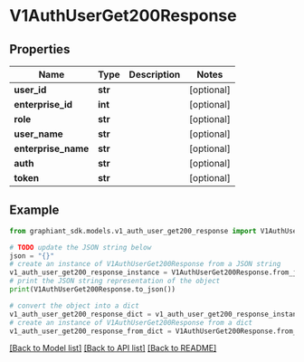 # V1AuthUserGet200Response


## Properties

Name | Type | Description | Notes
------------ | ------------- | ------------- | -------------
**user_id** | **str** |  | [optional] 
**enterprise_id** | **int** |  | [optional] 
**role** | **str** |  | [optional] 
**user_name** | **str** |  | [optional] 
**enterprise_name** | **str** |  | [optional] 
**auth** | **str** |  | [optional] 
**token** | **str** |  | [optional] 

## Example

```python
from graphiant_sdk.models.v1_auth_user_get200_response import V1AuthUserGet200Response

# TODO update the JSON string below
json = "{}"
# create an instance of V1AuthUserGet200Response from a JSON string
v1_auth_user_get200_response_instance = V1AuthUserGet200Response.from_json(json)
# print the JSON string representation of the object
print(V1AuthUserGet200Response.to_json())

# convert the object into a dict
v1_auth_user_get200_response_dict = v1_auth_user_get200_response_instance.to_dict()
# create an instance of V1AuthUserGet200Response from a dict
v1_auth_user_get200_response_from_dict = V1AuthUserGet200Response.from_dict(v1_auth_user_get200_response_dict)
```
[[Back to Model list]](../README.md#documentation-for-models) [[Back to API list]](../README.md#documentation-for-api-endpoints) [[Back to README]](../README.md)



